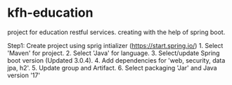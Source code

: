 # kfh-education
project for education restful services. creating with the help of spring boot.

Step1: Create project using sprig intializer (https://start.spring.io/)
	1. Select 'Maven' for project.
	2. Select 'Java' for language.
	3. Select/update Spring boot version (Updated 3.0.4).
	4. Add dependencies for 'web, security, data jpa, h2'.
	5. Update group and Artifact.
	6. Select packaging 'Jar' and Java version '17'
	
